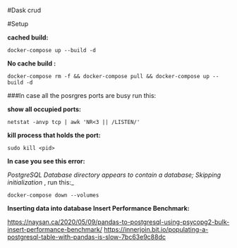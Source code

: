 #Dask crud

#Setup

**cached build:**

`docker-compose up --build -d`

**No cache build :** 


`docker-compose rm -f && docker-compose pull && docker-compose up --build -d `



###In case all the posrgres ports are busy run this: 

**show all occupied ports:**

`netstat -anvp tcp | awk 'NR<3 || /LISTEN/'`

**kill process that holds the port:**

`sudo kill <pid>`

**In case you see this error:** 

_PostgreSQL Database directory appears to contain a database; Skipping initialization_ , run this:_

`docker-compose down --volumes`


**Inserting data into database Insert Performance Benchmark:**

https://naysan.ca/2020/05/09/pandas-to-postgresql-using-psycopg2-bulk-insert-performance-benchmark/
https://innerjoin.bit.io/populating-a-postgresql-table-with-pandas-is-slow-7bc63e9c88dc
